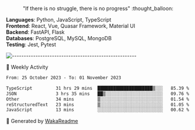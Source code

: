 <p align="center"> 
  "If there is no struggle, there is no progress" :thought_balloon:
</p>

<p align="left">
  <strong>Languages</strong>: Python, JavaScript, TypeScript<br>
  <strong>Frontend</strong>: React, Vue, Quasar Framework, Material UI<br>
  <strong>Backend</strong>: FastAPI, Flask<br>
  <strong>Databases</strong>: PostgreSQL, MySQL, MongoDB<br>
  <strong>Testing</strong>: Jest, Pytest<br>
</p>

![-----------------------------------------------------](https://raw.githubusercontent.com/andreasbm/readme/master/assets/lines/vintage.png)

🎯 Weekly Activity

<!--START_SECTION:waka-->

```txt
From: 25 October 2023 - To: 01 November 2023

TypeScript         31 hrs 29 mins  █████████████████████▒░░░   85.39 %
JSON               3 hrs 35 mins   ██▒░░░░░░░░░░░░░░░░░░░░░░   09.76 %
Other              34 mins         ▒░░░░░░░░░░░░░░░░░░░░░░░░   01.54 %
reStructuredText   23 mins         ▒░░░░░░░░░░░░░░░░░░░░░░░░   01.05 %
JavaScript         13 mins         ░░░░░░░░░░░░░░░░░░░░░░░░░   00.62 %
```

<!--END_SECTION:waka-->


🚀 Generated by [WakaReadme](https://github.com/athul/waka-readme)
